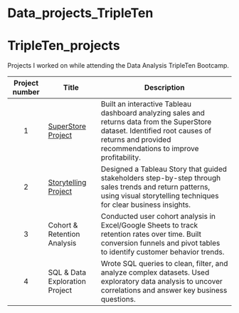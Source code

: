 # Data_projects_TripleTen
# TripleTen_projects
Projects I worked on while attending the Data Analysis TripleTen Bootcamp.

| Project number | Title | Description |
| :-----------: | ----------- |----------- |
| 1 | [SuperStore Project](https://public.tableau.com/app/profile/bettsie.flores/viz/projectTriple10/Story1) | Built an interactive Tableau dashboard analyzing sales and returns data from the SuperStore dataset. Identified root causes of returns and provided recommendations to improve profitability. |
| 2 | [Storytelling Project](https://public.tableau.com/app/profile/bettsie.flores/viz/storytellingprojectstory/Story1) | Designed a Tableau Story that guided stakeholders step-by-step through sales trends and return patterns, using visual storytelling techniques for clear business insights. |
| 3 | Cohort & Retention Analysis | Conducted user cohort analysis in Excel/Google Sheets to track retention rates over time. Built conversion funnels and pivot tables to identify customer behavior trends. |
| 4 | SQL & Data Exploration Project | Wrote SQL queries to clean, filter, and analyze complex datasets. Used exploratory data analysis to uncover correlations and answer key business questions. |
